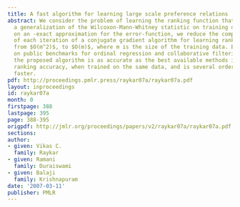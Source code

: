 ```yaml
---
title: A fast algorithm for learning large scale preference relations
abstract: We consider the problem of learning the ranking function that maximizes
  a generalization of the Wilcoxon-Mann-Whitney statistic on training data. Relying
  on an -exact approximation for the error-function, we reduce the computational complexity
  of each iteration of a conjugate gradient algorithm for learning ranking functions
  from $O(m^2)$, to $O(m)$, where m is the size of the training data. Experiments
  on public benchmarks for ordinal regression and collaborative filtering show that
  the proposed algorithm is as accurate as the best available methods in terms of
  ranking accuracy, when trained on the same data, and is several orders of magnitude
  faster.
pdf: http://proceedings.pmlr.press/raykar07a/raykar07a.pdf
layout: inproceedings
id: raykar07a
month: 0
firstpage: 388
lastpage: 395
page: 388-395
origpdf: http://jmlr.org/proceedings/papers/v2/raykar07a/raykar07a.pdf
sections: 
author:
- given: Vikas C.
  family: Raykar
- given: Ramani
  family: Duraiswami
- given: Balaji
  family: Krishnapuram
date: '2007-03-11'
publisher: PMLR
---
```

